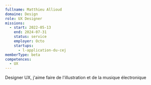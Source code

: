 ```yaml
---
fullname: Matthieu Allioud
domaine: Design
role: UX Designer
missions:
  - start: 2022-05-13
    end: 2024-07-31
    status: service
    employer: Octo
    startups:
      - l-application-du-cej
memberType: beta
competences:
  - UX
---
```

Designer UX, j'aime faire de l'illustration et de la musique électronique